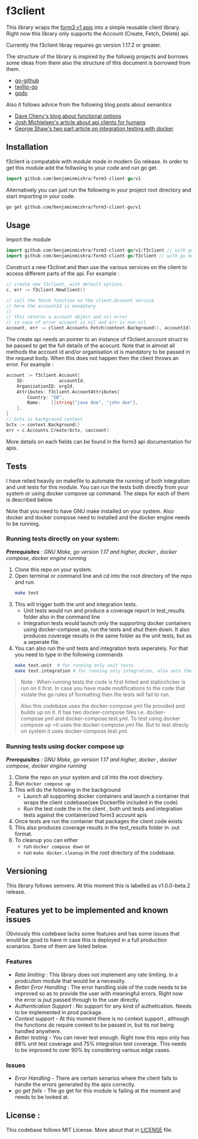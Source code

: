 # f3client
This library wraps the [form3 v1 apis](https://api-docs.form3.tech/api.html) into a simple reusable client library. Right now this library only supports the Account (Create, Fetch, Delete) api.  

Currently the f3client libray requires go version 1.17.2 or greater.

The structure of the library is inspired by the followig projects and borrows some ideas from them also the structure of this document is borrowed from them.
- [go-github](https://github.com/google/go-github)
- [twillio-go](https://github.com/kevinburke/twilio-go)
- [godo](https://github.com/digitalocean/godo)

Also it follows advice from the following blog posts about semantics
- [Dave Cheny's blog about functional options](https://dave.cheney.net/2014/10/17/functional-options-for-friendly-apis)
- [Josh Michielsen's article about api clients for humans](https://blog.gopheracademy.com/advent-2019/api-clients-humans/)
- [George Shaw's two part article on integration testing with docker](https://www.ardanlabs.com/blog/2019/03/integration-testing-in-go-executing-tests-with-docker.html)

## Installation

f3client is compatable with module mode in modern Go release. In order to get this module add the follwoing to your code and run go get.

``` go
import github.com/benjaminmishra/form3-client-go/v1
```
Alternatively you can just run the following in your project root directory and start importing in your code.
```bash
go get github.com/benjaminmishra/form3-client-go/v1
```

## Usage
Import the module 
``` go
import github.com/benjaminmishra/form3-client-go/v1/f3client // with go modules enabled (GO111MODULE=on or outside GOPATH
import github.com/benjaminmishra/form3-client-go/f3client // with go modules disabled
```

Construct a new f3clinet and then use the various services on the client to access different parts of the api. For example :
``` go
// create new f3client, with default options
c, err := f3client.NewClient()

// call the fetch function on the client.Account service
// here the accountId is mandatory
//
// this returns a account object and nil error
// in case of error account is nil and err is non-nil
account, err := client.Accounts.Fetch(context.Background(), accountId)
```

The create api needs an pointer to an instance of f3client.account struct to be passed to get the full details of the acocunt. Note that in almost all methods the account id and/or organisation id is mandatory to be passed in the request body. When this does not happen then the client throws an error.
For example :

```go
account := f3client.Account{
	ID:             accountId,
	OrganisationID: orgId,
	Attributes: f3client.AccountAttributes{
		Country: "GB",
		Name:    []string{"jane doe", "john doe"},
    },
}
// bctx is background context 
bctx := context.Background()
err = c.Accounts.Create(bctx, &account)
```
More details on each fields can be found in the form3 api documentation for apis.

## Tests
I have relied heavily on makefile to automate the running of both integration and unit tests for this module. You can run the tests both directly from your system or using docker compose up command. The steps for each of them is described below.

Note that you need to have GNU make installed on your system. Also docker and docker compose need to installed and the docker engine needs to be running.

### Running tests directly on your system:
*__Prerequisites__ : GNU Make, go version 1.17 and higher, docker , docker compose, docker engine running*
1. Clone this repo on your system.
2. Open terminal or command line and cd into the root directory of the repo and run.
   ``` bash
   make test
   ```
3. This will trigger both the unit and integration tests. 
   - Unit tests would run and produce a coverage report in test_results folder also in the command line
   - Integration tests would launch only the supporting docker containers using docker-compose up, run the tests and shut them down. It also produces coverage results in the same folder as the unit tests, but as a seperate file.
4. You can also run the unit tests and integration tests seperately. For that you need to type in the following commands
   ```bash
   make test.unit  # for running only unit tests
   make test.integration # for running only integration, also sets the necessary env variables 
   ```

>Note : When running tests the code is first linted and staticchcker is run on it first. In case you have made modifications to the code that violate the go rules of formatting then the tests will fail to run.

>Also this codebase uses the docker-compose.yml file provided and builds up on it. It has two docker-compose files i.e. docker-compose.yml and docker-compose.test.yml. To test using docker compose up >it uses the docker-compose.yml file. But to test direcly on system it uses docker-compose.test.yml.

### Running tests using docker compose up
*__Prerequisites__ : GNU Make, go version 1.17 and higher, docker , docker compose, docker engine running*
1. Clone the repo on your system and cd into the root directory.
2. Run ```docker compose up```
3. This will do the following  in the background
   - Launch all supporting docker containers and launch a container that wraps the client codebase(see Dockerfile included in the code)
   - Run the test code the in the client , both unit tests and integration tests against the containerized form3 account apis
4. Once tests are run the container that packages the client code exists 
5. This also produces coverage results in the test_results folder in .out format.
6. To cleanup you can either 
   - run ```docker compose down``` or
   - run ```make docker.cleanup``` in the root directory of the codebase.

## Versioning
This library follows semvers. At this moment this is labelled as v1.0.0-beta.2 release.


## Features yet to be implemented and known issues

Obviously this codebase lacks some features and has some issues that would be good to have in case this is deployed in a full production scenarios. Some of them are listed below.

### Features

- *Rate limiting* : This library does not implement any rate limiting. In a prodcution module that would be a necessity.
- *Better Error Handling* : The error handling side of the code needs to be improved so as to provide the user with meaningful errors. Right now the error is jsut passed through to the user directly.
- *Authentication Support* : No support for any kind of authetication. Needs to be implemented in prod package.
- *Context support* - At this moment there is no context support , although the functions do require context to be passed in, but its not being handled anywhere.
- *Better testing* - You can never test enough. Right now this repo only has 88% unit test coverage and 75% integration test coverage. This needs to be improved to over 90% by considering various edge cases.


### Issues
- *Error Handling* - There are certain senarios where the client fails to handle the errors generated by the apis correctly.
- *go get fails* - The go get for this module is failing at the moment and needs to be looked at.


## License :
This codebase follows MIT License. More about that in [LICENSE](/LICENSE) file.
